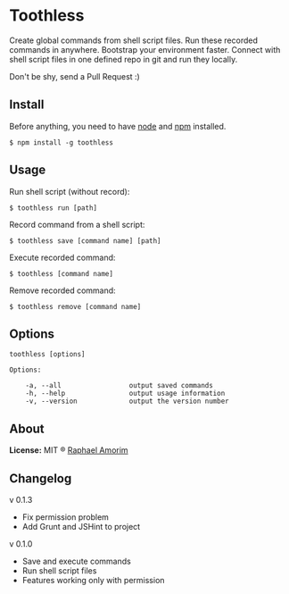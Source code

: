 # Toothless

Create global commands from shell script files. Run these recorded commands in anywhere. Bootstrap your environment faster. Connect with shell script files in one defined repo in git and run they locally.

Don't be shy, send a Pull Request :)

## Install

Before anything, you need to have [node](http://nodejs.org/) and [npm](https://www.npmjs.org/) installed.

    $ npm install -g toothless

## Usage

Run shell script (without record):

    $ toothless run [path]

Record command from a shell script:

    $ toothless save [command name] [path]

Execute recorded command:

    $ toothless [command name]

Remove recorded command:

    $ toothless remove [command name]


## Options

    toothless [options]

    Options:

        -a, --all                 output saved commands
        -h, --help                output usage information
        -v, --version             output the version number


## About

**License:** MIT ® [Raphael Amorim](https://github.com/raphamorim)

## Changelog

v 0.1.3

*   Fix permission problem
*   Add Grunt and JSHint to project

v 0.1.0

*   Save and execute commands
*   Run shell script files
*   Features working only with permission

